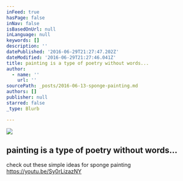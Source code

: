 ```yaml
---
inFeed: true
hasPage: false
inNav: false
isBasedOnUrl: null
inLanguage: null
keywords: []
description: ''
datePublished: '2016-06-29T21:27:47.202Z'
dateModified: '2016-06-29T21:27:46.041Z'
title: painting is a type of poetry without words...
author:
  - name: ''
    url: ''
sourcePath: _posts/2016-06-13-sponge-painting.md
authors: []
publisher: null
starred: false
_type: Blurb

---
```

![](https://the-grid-user-content.s3-us-west-2.amazonaws.com/b11e3d4d-9446-4d2b-840b-de8cccfdfc8b.jpg)

## painting is a type of poetry without words...

check out these simple ideas for sponge painting https://youtu.be/Sy0rLizazNY